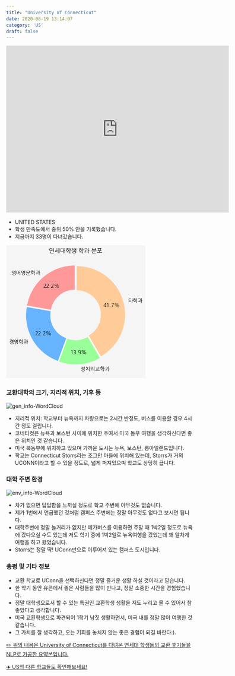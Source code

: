 ```yaml
---
title: "University of Connecticut"
date: 2020-08-19 13:14:07
category: 'US'
draft: false
---
```


<iframe
width="600"
height="450"
frameborder="0" style="border:0"
src="https://www.google.com/maps/embed/v1/place?key=AIzaSyC9e1AME-pVmWC4hBpFdu5S4dKzyepa3HQ&q=University+of+Connecticut&center=41.8077414,-72.25398050000003&zoom=14" allowfullscreen>
</iframe>

* UNITED STATES
* 학생 만족도에서 중위 50% 안을 기록했습니다.
* 지금까지 33명이 다녀갔습니다. 

![department-info](../plots/US000200.png)
### 교환대학의 크기, 지리적 위치, 기후 등
![gen_info-WordCloud](../univ_wordclouds_okt/gen_info/US000200_gen_info_okt.png)

* 지리적 위치: 학교부터 뉴욕까지 차량으로는 2시간 반정도, 버스를 이용할 경우 4시간 정도 걸립니다.
* 코네티컷은 뉴욕과 보스턴 사이에 위치한 주여서 미국 동부 여행을 생각하신다면 좋은 위치인 것 같습니다.
* 미국 북동부에 위치하고 있으며 가까운 도시는 뉴욕, 보스턴, 롱아일랜드입니다.
* 학교는 Connecticut Storrs라는 조그만 마을에 위치해 있는데, Storrs가 거의 UCONN이라고 할 수 있을 정도로, 넓게 퍼져있으며 학교도 상당히 큽니다.


### 대학 주변 환경

![env_info-WordCloud](../univ_wordclouds_okt/env_info/US000200_env_info_okt.png)

* 차가 없으면 답답함을 느끼실 정도로 학교 주변에 아무것도 없습니다.
* 제가 1번에서 언급했던 것처럼 캠퍼스 주변에는 정말 아무것도 없다고 보시면 됩니다.
* 대학주변에 정말 놀거리가 없지만 메가버스를 이용하면 주말 때 1박2일 정도로 뉴욕에 갔다오실 수도 있는데 저도 학기 중에 1박2일로 뉴욕여행을 갔었는데 꽤 알차게 여행을 하고 왔었습니다.
* Storrs는 정말 딱! UConn만으로 이루어져 있는 캠퍼스 도시입니다.


### 총평 및 기타 정보 
* 교환 학교로 UConn을 선택하신다면 정말 즐거운 생활 하실 것이라고 믿습니다.
* 한 학기 동안 유콘에서 좋은 사람들을 많이 만나고, 정말 소중한 시간을 경험했습니다.
* 정말 대학생으로서 할 수 있는 특권인 교환학생 생활을 저도 누리고 올 수 있어서 참 좋았다고 생각합니다.
* 미국 교환학생으로 파견되어 1학기 남짓 생활하면서, 미국 내를 정말 많이 여행한 것 같습니다.
* 그 가치를 잘 생각하고, 오는 기회를 놓치지 않는 좋은 경험이 되길 바란다:).


[✏️ 위의 내용은 University of Connecticut를 다녀온 연세대 학생들의 교환 후기들을 NLP로 가공한 요약본입니다.](http://oia.yonsei.ac.kr/partner/expReport.asp?ucode=US000200&bgbn=A)

[✈️ US의 다른 학교들도 확인해보세요!](https://yonsei-exchange.netlify.app/?category=US)
